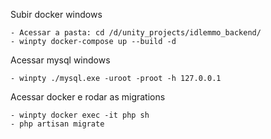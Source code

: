Subir docker windows

    - Acessar a pasta: cd /d/unity_projects/idlemmo_backend/
    - winpty docker-compose up --build -d

Acessar mysql windows

    - winpty ./mysql.exe -uroot -proot -h 127.0.0.1

Acessar docker e rodar as migrations

    - winpty docker exec -it php sh
    - php artisan migrate